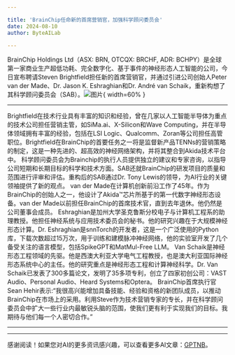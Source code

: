```yaml
---

title: 'BrainChip任命新的首席营销官，加强科学顾问委员会'
date: 2024-08-10
author: ByteAILab

---
```


BrainChip Holdings Ltd（ASX: BRN, OTCQX: BRCHF, ADR: BCHPY）是全球第一家商业生产超低功耗、完全数字化、基于事件的神经形态人工智能的公司，今日宣布聘请Steven Brightfield担任新的首席营销官，并通过引进公司创始人Peter van der Made、Dr. Jason K. Eshraghian和Dr. André van Schaik，重新构想了其科学顾问委员会（SAB）。![图片](https://ai-techpark.com/wp-content/uploads/2024/08/BrainChip-960x540.jpg){ width=60% }

---

Brightfield在技术行业具有丰富的知识和经验，曾在几家以人工智能半导体为重点的技术公司担任营销主管，如SiMa.ai、X-Silicon和Wave Computing，并在半导体领域拥有丰富的经验，包括在LSI Logic、Qualcomm、Zoran等公司担任高管职位。Brightfield在BrainChip的首要任务之一将是监督新产品TENNs的营销策略的制定，这是一种先进的、超高效的神经网络架构，并将其整合到Akida技术平台中。
科学顾问委员会为Brainchip的执行人员提供独立的建议和专家咨询，以指导公司短期和长期目标的科学和技术方面。SAB还就BrainChip的研发项目的质量和范围进行评审和评估。重构后的SAB通过Dr. Tony Lewis的领导，为AI行业的关键领袖提供了新的观点。
van der Made在计算机创新前沿工作了45年。作为BrainChip的创始人之一，他设计了Akida™芯片所基于的第一代数字神经形态设备。van der Made以前担任BrainChip的首席技术官，直到去年退休。他仍然是公司董事会成员。
Eshraghian是加州大学圣克鲁斯分校电子与计算机工程系的助理教授。他担任神经系统与应用技术委员会的秘书。他的研究兴趣在于大规模神经形态计算。Dr. Eshraghian是snnTorch的开发者，这是一个广泛使用的Python库，下载次数超过15万次，用于训练和建模脉冲神经网络，他的实验室开发了几个备受关注的语言模型，包括SpikeGPT和MatMul-Free LLM。
Van Schaik是神经形态工程领域的先驱。他是西澳大利亚大学电气工程教授，也是澳大利亚国际神经形态系统中心的主任。他的研究重点是神经形态工程和计算神经科学。Dr. Van Schaik已发表了300多篇论文，发明了35多项专利，创立了四家初创公司：VAST Audio、Personal Audio、Heard Systems和Optera。
BrainChip首席执行官Sean Hehir表示:“我很高兴能增加具备技能、经验和资格的新团队成员，以推动BrainChip在市场上的采用。利用Steve作为技术营销专家的专长，并在科学顾问委员会中扩大一些行业内最敏锐头脑的范围，使我们更有利于实现我们的目标。我期待与他们每一个人密切合作。”

---
---
感谢阅读！如果您对AI的更多资讯感兴趣，可以查看更多AI文章：[GPTNB](https://gptnb.com)。